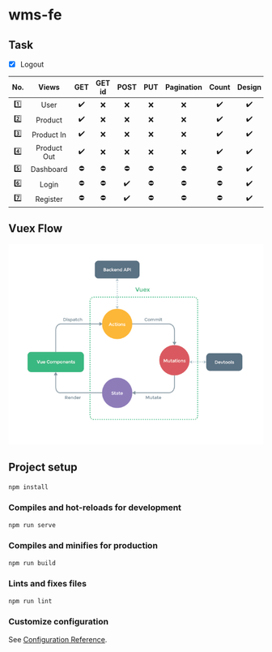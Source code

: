 # wms-fe

## Task

- [x] Logout

| No.     | Views       | GET                | GET id     | POST               | PUT        | Pagination | Count              | Design             | Modals     | Alert      |
| :-----: | :---------: | :----------------: | :--------: | :----------------: | :--------: | :--------: | :----------------: | :----------------: | :--------: | :--------: |
| :one:   | User        | :heavy_check_mark: | :x:        | :x:                | :x:        | :x:        | :heavy_check_mark: | :heavy_check_mark: | :x:        | :x:        |
| :two:   | Product     | :heavy_check_mark: | :x:        | :x:                | :x:        | :x:        | :heavy_check_mark: | :heavy_check_mark: | :x:        | :x:        |
| :three: | Product In  | :heavy_check_mark: | :x:        | :x:                | :x:        | :x:        | :heavy_check_mark: | :heavy_check_mark: | :x:        | :x:        |
| :four:  | Product Out | :heavy_check_mark: | :x:        | :x:                | :x:        | :x:        | :heavy_check_mark: | :heavy_check_mark: | :x:        | :x:        |
| :five:  | Dashboard   | :no_entry:         | :no_entry: | :no_entry:         | :no_entry: | :no_entry: | :no_entry:         | :heavy_check_mark: | :no_entry: | :x:        |
| :six:   | Login       | :no_entry:         | :no_entry: | :heavy_check_mark: | :no_entry: | :no_entry: | :no_entry:         | :heavy_check_mark: | :no_entry: | :x:        |
| :seven: | Register    | :no_entry:         | :no_entry: | :heavy_check_mark: | :no_entry: | :no_entry: | :no_entry:         | :heavy_check_mark: | :no_entry: | :x:        |

## Vuex Flow

![Flow](./vuex.png)

## Project setup
```
npm install
```

### Compiles and hot-reloads for development
```
npm run serve
```

### Compiles and minifies for production
```
npm run build
```

### Lints and fixes files
```
npm run lint
```

### Customize configuration
See [Configuration Reference](https://cli.vuejs.org/config/).

